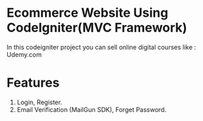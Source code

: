 # Ecommerce Website Using CodeIgniter(MVC Framework)
In this codeigniter project you can sell online digital courses like : Udemy.com

# Features
1. Login, Register.
2. Email Verification (MailGun SDK), Forget Password.
